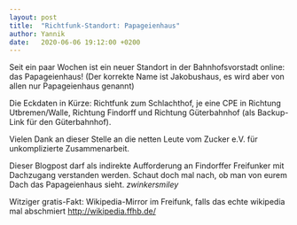 ```yaml
---
layout: post
title:  "Richtfunk-Standort: Papageienhaus"
author: Yannik
date:   2020-06-06 19:12:00 +0200
---
```


Seit ein paar Wochen ist ein neuer Standort in der Bahnhofsvorstadt online: das Papageienhaus! 
(Der korrekte Name ist Jakobushaus, es wird aber von allen nur Papageienhaus genannt) 

Die Eckdaten in Kürze: Richtfunk zum Schlachthof, je eine CPE in Richtung Utbremen/Walle, Richtung Findorff und 
Richtung Güterbahnhof (als Backup-Link für den Güterbahnhof). 

Vielen Dank an dieser Stelle an die netten Leute vom Zucker e.V. für unkomplizierte Zusammenarbeit. 

Dieser Blogpost darf als indirekte Aufforderung an Findorffer Freifunker mit Dachzugang verstanden werden. 
Schaut doch mal nach, ob man von eurem Dach das Papageienhaus sieht. *zwinkersmiley*

Witziger gratis-Fakt: Wikipedia-Mirror im Freifunk, falls das echte wikipedia mal abschmiert http://wikipedia.ffhb.de/ 
